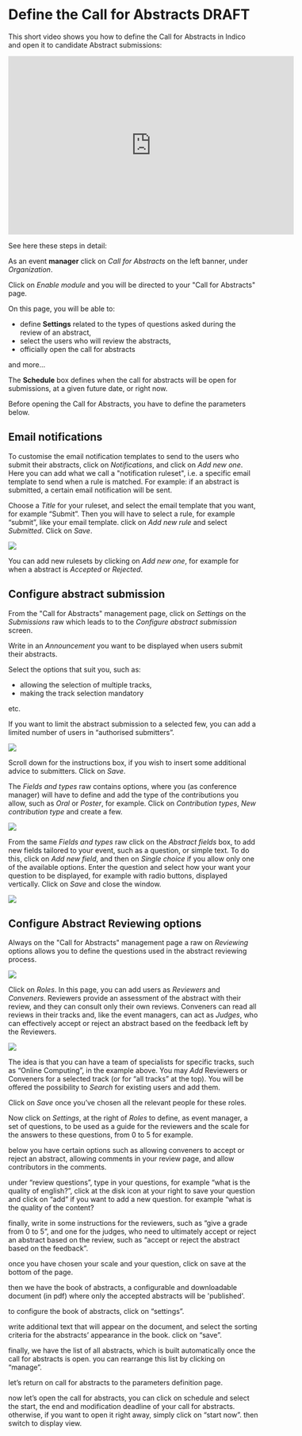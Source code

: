 # Define the Call for Abstracts DRAFT

This short video shows you how to define the Call for Abstracts in Indico and open it to candidate Abstract submissions:

<iframe width="576" height="360" frameborder="0" src="https://cds.cern.ch/video/2275338?showTitle=true" allowfullscreen></iframe>

See here these steps in detail:

As an event **manager** click on _Call for Abstracts_ on the left banner, under _Organization_. 

Click on _Enable module_ and you will be directed to your "Call for Abstracts" page.

On this page, you will be able to:
- define **Settings** related to the types of questions asked during the review of an abstract, 
- select the users who will review the abstracts, 
- officially open the call for abstracts

and more...

The **Schedule** box defines when the call for abstracts will be open for submissions, at a given future date, or right now.

Before opening the Call for Abstracts, you have to define the parameters below.

## Email notifications

To customise the email notification templates to send to the users who submit their abstracts, click on _Notifications_, and click on _Add new one_. Here you can add what we call a "notification ruleset", i.e. a specific email template to send when a rule is matched. For example: if an abstract is submitted, a certain email notification will be sent.

Choose a _Title_ for your ruleset, and select the email template that you want, for example “Submit”. Then you will have to select a rule, for example “submit”, like your email template. click on _Add new rule_ and select _Submitted_. Click on _Save_.

![](/assets/conference_abstract_def.png)

You can add new rulesets by clicking on _Add new one_, for example for when a abstract is _Accepted_ or _Rejected_.

## Configure abstract submission 

From the "Call for Abstracts" management page, click on _Settings_ on the _Submissions_ raw which leads to to the _Configure abstract submission_ screen. 

Write in an _Announcement_ you want to be displayed when users submit their abstracts.

Select the options that suit you, such as:
- allowing the selection of multiple tracks, 
- making the track selection mandatory

etc.

If you want to limit the abstract submission to a selected few, you can add a limited number of users in “authorised submitters”.

![](/assets/conference_abstract_submit_config.png)

Scroll down for the instructions box, if you wish to insert some additional advice to submitters. Click on _Save_.

The _Fields and types_ raw contains options, where you (as conference manager) will have to define and add the type of the contributions you allow, such as _Oral_ or _Poster_, for example.
Click on _Contribution types_, _New contribution type_ and create a few.

![](/assets/conference_abstract_type.png) 
   
From the same  _Fields and types_ raw click on the _Abstract fields_ box, to add new fields tailored to your event, such as a question, or simple text. To do this, click on _Add new field_, and then on _Single choice_ if you allow only one of the available options. Enter the question and select how your want your question to be displayed, for example with radio buttons, displayed vertically. Click on _Save_ and close the window.

![](/assets/conference_abstract_custom.png)

## Configure Abstract Reviewing options

Always on the "Call for Abstracts" management page a raw on _Reviewing_ options allows you to define the questions used in the abstract reviewing process.

![](/assets/conference_review_def.png)

Click on _Roles_. In this page, you can add users as _Reviewers_ and _Conveners_. Reviewers provide an assessment of the abstract with their review, and they can consult only their own reviews.
Conveners can read all reviews in their tracks and, like the event managers, can act as _Judges_, who can effectively accept or reject an abstract based on the feedback left by the Reviewers.

![](/assets/conference_reviewers.png)

The idea is that you can have a team of specialists for specific tracks, such as “Online Computing”, in the example above.
You may _Add_ Reviewers or Conveners for a selected track (or for “all tracks” at the top). You will be offered the possibility to _Search_ for existing users and add them.

Click on _Save_ once you’ve chosen all the relevant people for these roles.

Now click on _Settings_, at the right of _Roles_ to define, as event manager, a set of questions, to  be used as a guide for the reviewers and the scale for the answers to these questions, from 0 to 5 for example.

below you have certain options such as allowing conveners to accept or reject an abstract, allowing comments in your review page, and allow contributors in the comments.

under “review questions”, type in your questions, for example “what is the quality of english?”, click at the disk icon at your right to save your question and click on “add” if you want to add a new question. for example “what is the quality of the content?


finally, write in some instructions for the reviewers, such as “give a grade from 0 to 5”, and one for the judges, who need to ultimately accept or reject an abstract based on the review, such as “accept or reject the abstract based on the feedback”.

once you have chosen your scale and your question, click on save at the bottom of the page.







then we have the book of abstracts, a configurable and downloadable document (in pdf) where only the accepted abstracts will be 'published'. 
 
to configure the book of abstracts, click on “settings”.


write additional text that will appear on the document, and select the sorting criteria for the abstracts’ appearance in the book.  click on “save”.






finally, we have the list of all abstracts, which is built automatically once the call for abstracts is open.
you can rearrange this list by clicking on “manage”.

let’s return on call for abstracts to the parameters definition page.









now let’s open the call for abstracts, you can click on schedule and select the start, the end and modification deadline of your call for abstracts. otherwise, if you want to open it right away, simply click on “start now”.
then switch to display view.
